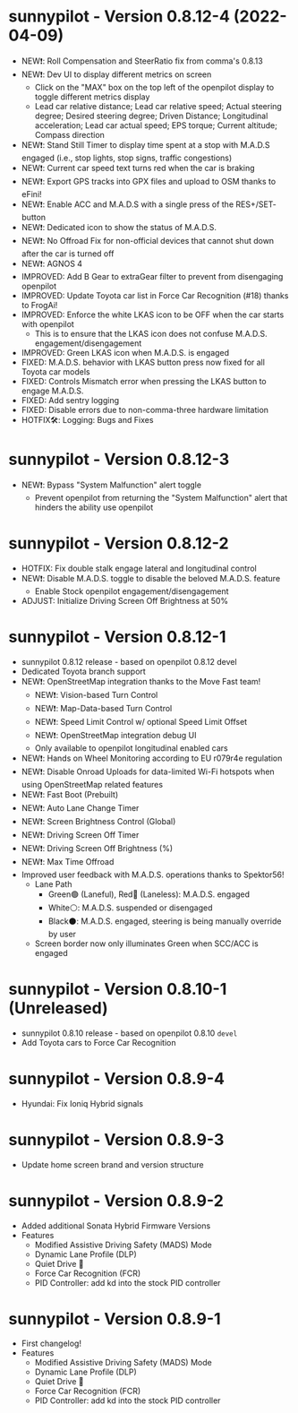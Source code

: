 sunnypilot - Version 0.8.12-4 (2022-04-09)
========================
* NEW❗: Roll Compensation and SteerRatio fix from comma's 0.8.13
* NEW❗: Dev UI to display different metrics on screen
  * Click on the "MAX" box on the top left of the openpilot display to toggle different metrics display
  * Lead car relative distance; Lead car relative speed; Actual steering degree; Desired steering degree; Driven Distance; Longitudinal acceleration; Lead car actual speed; EPS torque; Current altitude; Compass direction
* NEW❗: Stand Still Timer to display time spent at a stop with M.A.D.S engaged (i.e., stop lights, stop signs, traffic congestions)
* NEW❗: Current car speed text turns red when the car is braking
* NEW❗: Export GPS tracks into GPX files and upload to OSM thanks to eFini!
* NEW❗: Enable ACC and M.A.D.S with a single press of the RES+/SET- button
* NEW❗: Dedicated icon to show the status of M.A.D.S.
* NEW❗: No Offroad Fix for non-official devices that cannot shut down after the car is turned off
* NEW❗: AGNOS 4
* IMPROVED: Add B Gear to extraGear filter to prevent from disengaging openpilot
* IMPROVED: Update Toyota car list in Force Car Recognition (#18) thanks to FrogAi!
* IMPROVED: Enforce the white LKAS icon to be OFF when the car starts with openpilot
  * This is to ensure that the LKAS icon does not confuse M.A.D.S. engagement/disengagement
* IMPROVED: Green LKAS icon when M.A.D.S. is engaged
* FIXED: M.A.D.S. behavior with LKAS button press now fixed for all Toyota car models
* FIXED: Controls Mismatch error when pressing the LKAS button to engage M.A.D.S.
* FIXED: Add sentry logging
* FIXED: Disable errors due to non-comma-three hardware limitation
* HOTFIX🛠: Logging: Bugs and Fixes

sunnypilot - Version 0.8.12-3
========================
* NEW❗: Bypass "System Malfunction" alert toggle
  * Prevent openpilot from returning the "System Malfunction" alert that hinders the ability use openpilot

sunnypilot - Version 0.8.12-2
========================
* HOTFIX: Fix double stalk engage lateral and longitudinal control
* NEW❗: Disable M.A.D.S. toggle to disable the beloved M.A.D.S. feature
  * Enable Stock openpilot engagement/disengagement
* ADJUST: Initialize Driving Screen Off Brightness at 50%

sunnypilot - Version 0.8.12-1
========================
* sunnypilot 0.8.12 release - based on openpilot 0.8.12 devel
* Dedicated Toyota branch support
* NEW❗: OpenStreetMap integration thanks to the Move Fast team!
  * NEW❗: Vision-based Turn Control
  * NEW❗: Map-Data-based Turn Control
  * NEW❗: Speed Limit Control w/ optional Speed Limit Offset
  * NEW❗: OpenStreetMap integration debug UI
  * Only available to openpilot longitudinal enabled cars
* NEW❗: Hands on Wheel Monitoring according to EU r079r4e regulation
* NEW❗: Disable Onroad Uploads for data-limited Wi-Fi hotspots when using OpenStreetMap related features
* NEW❗: Fast Boot (Prebuilt)
* NEW❗: Auto Lane Change Timer
* NEW❗: Screen Brightness Control (Global)
* NEW❗: Driving Screen Off Timer
* NEW❗: Driving Screen Off Brightness (%)
* NEW❗: Max Time Offroad
* Improved user feedback with M.A.D.S. operations thanks to Spektor56!
  * Lane Path
    * Green🟢 (Laneful), Red🔴 (Laneless): M.A.D.S. engaged
    * White⚪: M.A.D.S. suspended or disengaged
    * Black⚫: M.A.D.S. engaged, steering is being manually override by user
  * Screen border now only illuminates Green when SCC/ACC is engaged

sunnypilot - Version 0.8.10-1 (Unreleased)
========================
* sunnypilot 0.8.10 release - based on openpilot 0.8.10 `devel`
* Add Toyota cars to Force Car Recognition

sunnypilot - Version 0.8.9-4
========================
* Hyundai: Fix Ioniq Hybrid signals

sunnypilot - Version 0.8.9-3
========================
* Update home screen brand and version structure

sunnypilot - Version 0.8.9-2
========================
* Added additional Sonata Hybrid Firmware Versions
* Features
    * Modified Assistive Driving Safety (MADS) Mode
    * Dynamic Lane Profile (DLP)
    * Quiet Drive 🤫
    * Force Car Recognition (FCR)
    * PID Controller: add kd into the stock PID controller

sunnypilot - Version 0.8.9-1
========================
* First changelog!
* Features
    * Modified Assistive Driving Safety (MADS) Mode
    * Dynamic Lane Profile (DLP)
    * Quiet Drive 🤫
    * Force Car Recognition (FCR)
    * PID Controller: add kd into the stock PID controller